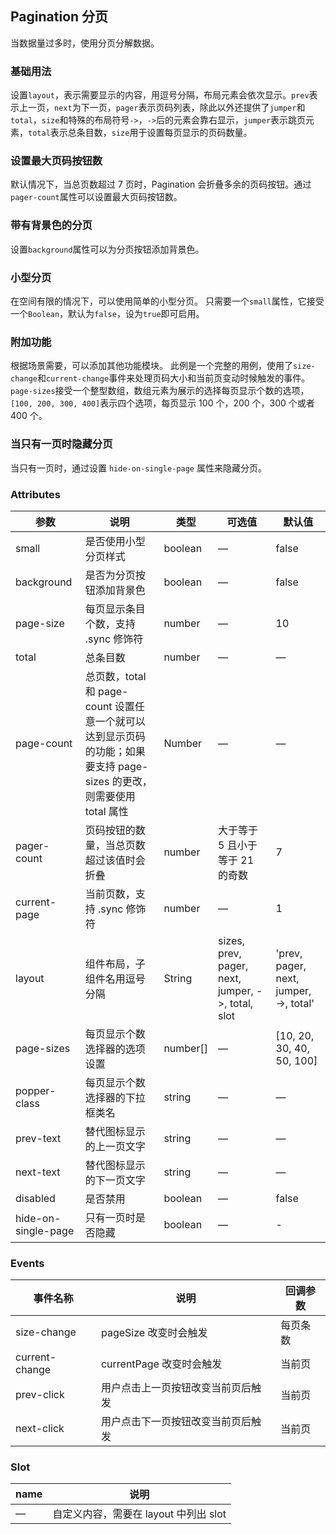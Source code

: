 ## Pagination 分页
当数据量过多时，使用分页分解数据。

### 基础用法
<i></i>
<el-pagination-base>
设置`layout`，表示需要显示的内容，用逗号分隔，布局元素会依次显示。`prev`表示上一页，`next`为下一页，`pager`表示页码列表，除此以外还提供了`jumper`和`total`，`size`和特殊的布局符号`->`，`->`后的元素会靠右显示，`jumper`表示跳页元素，`total`表示总条目数，`size`用于设置每页显示的页码数量。
</el-pagination-base>

### 设置最大页码按钮数
<i></i>
<el-pagination-max>
默认情况下，当总页数超过 7 页时，Pagination 会折叠多余的页码按钮。通过`pager-count`属性可以设置最大页码按钮数。
</el-pagination-max>

### 带有背景色的分页
<i></i>
<el-pagination-background>
设置`background`属性可以为分页按钮添加背景色。
</el-pagination-background>

### 小型分页
在空间有限的情况下，可以使用简单的小型分页。
<el-pagination-small>
只需要一个`small`属性，它接受一个`Boolean`，默认为`false`，设为`true`即可启用。
</el-pagination-small>

### 附加功能
根据场景需要，可以添加其他功能模块。
<el-pagination-whole>
此例是一个完整的用例，使用了`size-change`和`current-change`事件来处理页码大小和当前页变动时候触发的事件。`page-sizes`接受一个整型数组，数组元素为展示的选择每页显示个数的选项，`[100, 200, 300, 400]`表示四个选项，每页显示 100 个，200 个，300 个或者 400 个。
</el-pagination-whole>

### 当只有一页时隐藏分页
当只有一页时，通过设置 `hide-on-single-page` 属性来隐藏分页。
<el-pagination-hide>
</el-pagination-hide>

### Attributes
|参数|说明|类型|可选值|默认值|
|--|--|--|--|--|
|small|是否使用小型分页样式|boolean|—|false|
|background|是否为分页按钮添加背景色|boolean|—|false|
|page-size|每页显示条目个数，支持 .sync 修饰符|number|—|10|
|total|总条目数|number|—|—|
|page-count|总页数，total 和 page-count 设置任意一个就可以达到显示页码的功能；如果要支持 page-sizes 的更改，则需要使用 total 属性|Number|—|—|
|pager-count|页码按钮的数量，当总页数超过该值时会折叠|number|大于等于 5 且小于等于 21 的奇数|7|
|current-page|当前页数，支持 .sync 修饰符|number|—|1|
|layout|组件布局，子组件名用逗号分隔|String|sizes, prev, pager, next, jumper, ->, total, slot|'prev, pager, next, jumper, ->, total'|
|page-sizes|每页显示个数选择器的选项设置|number[]|—|[10, 20, 30, 40, 50, 100]|
|popper-class|每页显示个数选择器的下拉框类名|string|—|—|
|prev-text|替代图标显示的上一页文字|string|—|—|
|next-text|替代图标显示的下一页文字|string|—|—|
|disabled|是否禁用|boolean|—|false|
|hide-on-single-page|只有一页时是否隐藏|boolean|—|-|

### Events
|事件名称|说明|回调参数|
|--|--|--|
|size-change|pageSize 改变时会触发|每页条数|
|current-change|currentPage 改变时会触发|当前页|
|prev-click|用户点击上一页按钮改变当前页后触发|当前页|
|next-click|用户点击下一页按钮改变当前页后触发|当前页|

### Slot
|name|说明|
|--|--|
|—|自定义内容，需要在 layout 中列出 slot|